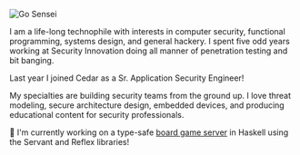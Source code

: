 ![Go Sensei](https://maxfieldchen.com/images/pretty.PNG)

I am a life-long technophile with interests in computer security, functional programming, systems design, and general hackery. I spent five odd years working at Security Innovation doing all manner of penetration testing and bit banging.

Last year I joined Cedar as a Sr. Application Security Engineer!

My specialties are building security teams from the ground up. I love threat modeling, secure architecture design, embedded devices, and producing educational content for security professionals.

🔭 I'm currently working on a type-safe [board game server](https://github.com/Maxfield-Chen/liberty-go-server) in Haskell using the Servant and Reflex libraries!
